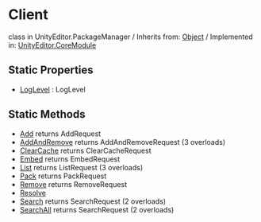 # Client
class in UnityEditor.PackageManager
 / Inherits from: <a href="https://docs.unity3d.com/6000.1/Documentation/ScriptReference/Object.html">Object</a> / Implemented in: <a href="https://docs.unity3d.com/6000.1/Documentation/ScriptReference/UnityEditor.CoreModule.html">UnityEditor.CoreModule</a>

## Static Properties
- <a href="https://docs.unity3d.com/6000.1/Documentation/ScriptReference/Client-LogLevel.html">LogLevel</a> : LogLevel

## Static Methods
- <a href="https://docs.unity3d.com/6000.1/Documentation/ScriptReference/Client.Add.html">Add</a> returns AddRequest
- <a href="https://docs.unity3d.com/6000.1/Documentation/ScriptReference/Client.AddAndRemove.html">AddAndRemove</a> returns AddAndRemoveRequest (3 overloads)
- <a href="https://docs.unity3d.com/6000.1/Documentation/ScriptReference/Client.ClearCache.html">ClearCache</a> returns ClearCacheRequest
- <a href="https://docs.unity3d.com/6000.1/Documentation/ScriptReference/Client.Embed.html">Embed</a> returns EmbedRequest
- <a href="https://docs.unity3d.com/6000.1/Documentation/ScriptReference/Client.List.html">List</a> returns ListRequest (3 overloads)
- <a href="https://docs.unity3d.com/6000.1/Documentation/ScriptReference/Client.Pack.html">Pack</a> returns PackRequest
- <a href="https://docs.unity3d.com/6000.1/Documentation/ScriptReference/Client.Remove.html">Remove</a> returns RemoveRequest
- <a href="https://docs.unity3d.com/6000.1/Documentation/ScriptReference/Client.Resolve.html">Resolve</a>
- <a href="https://docs.unity3d.com/6000.1/Documentation/ScriptReference/Client.Search.html">Search</a> returns SearchRequest (2 overloads)
- <a href="https://docs.unity3d.com/6000.1/Documentation/ScriptReference/Client.SearchAll.html">SearchAll</a> returns SearchRequest (2 overloads)
